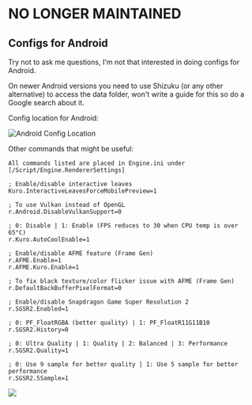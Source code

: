 # NO LONGER MAINTAINED

## Configs for Android

Try not to ask me questions, I'm not that interested in doing configs for Android.

On newer Android versions you need to use Shizuku (or any other alternative) to access the data folder, won't write a guide for this so do a Google search about it.

Config location for Android:

![Android Config Location](https://i.imgur.com/LquUnoX.png)

Other commands that might be useful:
```
All commands listed are placed in Engine.ini under [/Script/Engine.RendererSettings]

; Enable/disable interactive leaves
Kuro.InteractiveLeavesForceMobilePreview=1

; To use Vulkan instead of OpenGL
r.Android.DisableVulkanSupport=0

; 0: Disable | 1: Enable (FPS reduces to 30 when CPU temp is over 65°C)
r.Kuro.AutoCoolEnable=1

; Enable/disable AFME feature (Frame Gen)
r.AFME.Enable=1
r.AFME.Kuro.Enable=1

; To fix black texture/color flicker issue with AFME (Frame Gen)
r.DefaultBackBufferPixelFormat=0

; Enable/disable Snapdragon Game Super Resolution 2
r.SGSR2.Enabled=1

; 0: PF_FloatRGBA (better quality) | 1: PF_FloatR11G11B10
r.SGSR2.History=0

; 0: Ultra Quality | 1: Quality | 2: Balanced | 3: Performance
r.SGSR2.Quality=1

; 0: Use 9 sample for better quality | 1: Use 5 sample for better performance
r.SGSR2.5Sample=1
```
[<img src="https://i.imgur.com/fxmOE8N.png">](https://ko-fi.com/alteria/)